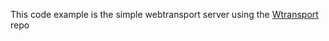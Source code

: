 This code example is the simple webtransport server using the [Wtransport](https://github.com/BiagioFesta/wtransport) repo